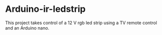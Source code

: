 # Arduino-ir-ledstrip
This project takes control of a 12 V rgb led strip using a TV remote control and an Arduino nano.
